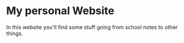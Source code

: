 # My personal Website

In this website you'll find some stuff going from school notes to other things.